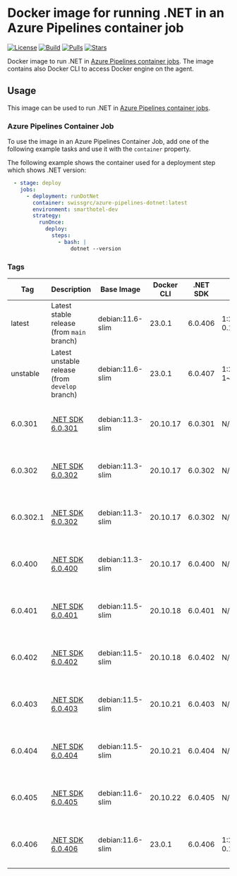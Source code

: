 # Docker image for running .NET in an Azure Pipelines container job

<!-- markdownlint-disable MD013 -->
[![License](https://img.shields.io/badge/license-MIT-blue.svg?style=flat-square)](https://github.com/swissgrc/docker-azure-pipelines-dotnet/blob/main/LICENSE) [![Build](https://img.shields.io/github/actions/workflow/status/swissgrc/docker-azure-pipelines-dotnet/publish.yml?branch=develop&style=flat-square)](https://github.com/swissgrc/docker-azure-pipelines-dotnet/actions/workflows/publish.yml) [![Pulls](https://img.shields.io/docker/pulls/swissgrc/azure-pipelines-dotnet.svg?style=flat-square)](https://hub.docker.com/r/swissgrc/azure-pipelines-dotnet) [![Stars](https://img.shields.io/docker/stars/swissgrc/azure-pipelines-dotnet.svg?style=flat-square)](https://hub.docker.com/r/swissgrc/azure-pipelines-dotnet)
<!-- markdownlint-restore -->

Docker image to run .NET in [Azure Pipelines container jobs].
The image contains also Docker CLI to access Docker engine on the agent.

## Usage

This image can be used to run .NET in [Azure Pipelines container jobs].

### Azure Pipelines Container Job

To use the image in an Azure Pipelines Container Job, add one of the following example tasks and use it with the `container` property.

The following example shows the container used for a deployment step which shows .NET version:

```yaml
  - stage: deploy
    jobs:
      - deployment: runDotNet
        container: swissgrc/azure-pipelines-dotnet:latest
        environment: smarthotel-dev
        strategy:
          runOnce:
            deploy:
              steps:
                - bash: |
                    dotnet --version
```

### Tags

| Tag        | Description                                                                                     | Base Image       | Docker CLI | .NET SDK | Git                  | Git LFS | Size                                                                                                                             |
|------------|-------------------------------------------------------------------------------------------------|------------------|------------|----------|----------------------|---------|----------------------------------------------------------------------------------------------------------------------------------|
| latest     | Latest stable release (from `main` branch)                                                      | debian:11.6-slim | 23.0.1     | 6.0.406  | 1:2.39.1-0.1~bpo11+1 | 3.3.0   | ![Docker Image Size (tag)](https://img.shields.io/docker/image-size/swissgrc/azure-pipelines-dotnet/latest?style=flat-square)    |
| unstable   | Latest unstable release (from `develop` branch)                                                 | debian:11.6-slim | 23.0.1     | 6.0.407  | 1:2.39.2-1~bpo11+1   | 3.3.0   | ![Docker Image Size (tag)](https://img.shields.io/docker/image-size/swissgrc/azure-pipelines-dotnet/unstable?style=flat-square)  |
| 6.0.301    | [.NET SDK 6.0.301](https://github.com/dotnet/core/blob/main/release-notes/6.0/6.0.6/6.0.6.md)   | debian:11.3-slim | 20.10.17   | 6.0.301  | N/A                  | N/A     | ![Docker Image Size (tag)](https://img.shields.io/docker/image-size/swissgrc/azure-pipelines-dotnet/6.0.301?style=flat-square)   |
| 6.0.302    | [.NET SDK 6.0.302](https://github.com/dotnet/core/blob/main/release-notes/6.0/6.0.7/6.0.7.md)   | debian:11.3-slim | 20.10.17   | 6.0.302  | N/A                  | N/A     | ![Docker Image Size (tag)](https://img.shields.io/docker/image-size/swissgrc/azure-pipelines-dotnet/6.0.302?style=flat-square)   |
| 6.0.302.1  | [.NET SDK 6.0.302](https://github.com/dotnet/core/blob/main/release-notes/6.0/6.0.7/6.0.7.md)   | debian:11.3-slim | 20.10.17   | 6.0.302  | N/A                  | N/A     | ![Docker Image Size (tag)](https://img.shields.io/docker/image-size/swissgrc/azure-pipelines-dotnet/6.0.302.1?style=flat-square) |
| 6.0.400    | [.NET SDK 6.0.400](https://github.com/dotnet/core/blob/main/release-notes/6.0/6.0.8/6.0.8.md)   | debian:11.3-slim | 20.10.17   | 6.0.400  | N/A                  | N/A     | ![Docker Image Size (tag)](https://img.shields.io/docker/image-size/swissgrc/azure-pipelines-dotnet/6.0.400?style=flat-square)   |
| 6.0.401    | [.NET SDK 6.0.401](https://github.com/dotnet/core/blob/main/release-notes/6.0/6.0.9/6.0.9.md)   | debian:11.5-slim | 20.10.18   | 6.0.401  | N/A                  | N/A     | ![Docker Image Size (tag)](https://img.shields.io/docker/image-size/swissgrc/azure-pipelines-dotnet/6.0.401?style=flat-square)   |
| 6.0.402    | [.NET SDK 6.0.402](https://github.com/dotnet/core/blob/main/release-notes/6.0/6.0.10/6.0.10.md) | debian:11.5-slim | 20.10.18   | 6.0.402  | N/A                  | N/A     | ![Docker Image Size (tag)](https://img.shields.io/docker/image-size/swissgrc/azure-pipelines-dotnet/6.0.402?style=flat-square)   |
| 6.0.403    | [.NET SDK 6.0.403](https://github.com/dotnet/core/blob/main/release-notes/6.0/6.0.11/6.0.11.md) | debian:11.5-slim | 20.10.21   | 6.0.403  | N/A                  | N/A     | ![Docker Image Size (tag)](https://img.shields.io/docker/image-size/swissgrc/azure-pipelines-dotnet/6.0.403?style=flat-square)   |
| 6.0.404    | [.NET SDK 6.0.404](https://github.com/dotnet/core/blob/main/release-notes/6.0/6.0.12/6.0.12.md) | debian:11.5-slim | 20.10.21   | 6.0.404  | N/A                  | N/A     | ![Docker Image Size (tag)](https://img.shields.io/docker/image-size/swissgrc/azure-pipelines-dotnet/6.0.404?style=flat-square)   |
| 6.0.405    | [.NET SDK 6.0.405](https://github.com/dotnet/core/blob/main/release-notes/6.0/6.0.13/6.0.13.md) | debian:11.6-slim | 20.10.22   | 6.0.405  | N/A                  | 3.3.0   | ![Docker Image Size (tag)](https://img.shields.io/docker/image-size/swissgrc/azure-pipelines-dotnet/6.0.405?style=flat-square)   |
| 6.0.406    | [.NET SDK 6.0.406](https://github.com/dotnet/core/blob/main/release-notes/6.0/6.0.14/6.0.14.md) | debian:11.6-slim | 23.0.1     | 6.0.406  | 1:2.39.1-0.1~bpo11+1 | 3.3.0   | ![Docker Image Size (tag)](https://img.shields.io/docker/image-size/swissgrc/azure-pipelines-dotnet/6.0.406?style=flat-square)   |

[Azure Pipelines container jobs]: https://docs.microsoft.com/en-us/azure/devops/pipelines/process/container-phases
